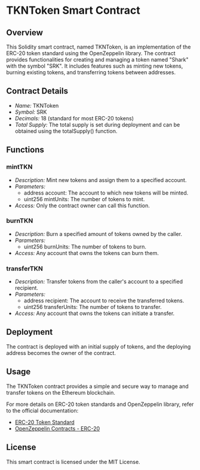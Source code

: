 # TKNToken Smart Contract

## Overview
This Solidity smart contract, named TKNToken, is an implementation of the ERC-20 token standard using the OpenZeppelin library. The contract provides functionalities for creating and managing a token named "Shark" with the symbol "SRK". It includes features such as minting new tokens, burning existing tokens, and transferring tokens between addresses.

## Contract Details
- *Name:* TKNToken
- *Symbol:* SRK
- *Decimals:* 18 (standard for most ERC-20 tokens)
- *Total Supply:* The total supply is set during deployment and can be obtained using the totalSupply() function.

## Functions

### mintTKN
- *Description:* Mint new tokens and assign them to a specified account.
- *Parameters:*
  - address account: The account to which new tokens will be minted.
  - uint256 mintUnits: The number of tokens to mint.
- *Access:* Only the contract owner can call this function.

### burnTKN
- *Description:* Burn a specified amount of tokens owned by the caller.
- *Parameters:*
  - uint256 burnUnits: The number of tokens to burn.
- *Access:* Any account that owns the tokens can burn them.

### transferTKN
- *Description:* Transfer tokens from the caller's account to a specified recipient.
- *Parameters:*
  - address recipient: The account to receive the transferred tokens.
  - uint256 transferUnits: The number of tokens to transfer.
- *Access:* Any account that owns the tokens can initiate a transfer.

## Deployment
The contract is deployed with an initial supply of tokens, and the deploying address becomes the owner of the contract.

## Usage
The TKNToken contract provides a simple and secure way to manage and transfer tokens on the Ethereum blockchain.

For more details on ERC-20 token standards and OpenZeppelin library, refer to the official documentation:

- [ERC-20 Token Standard](https://eips.ethereum.org/EIPS/eip-20)
- [OpenZeppelin Contracts - ERC-20](https://docs.openzeppelin.com/contracts/4.x/api/token/erc20)

## License
This smart contract is licensed under the MIT License.
